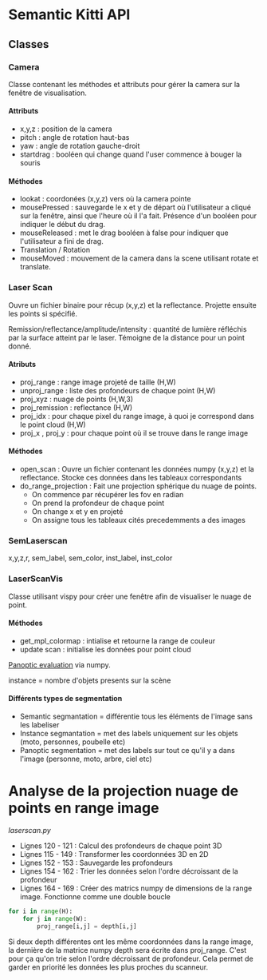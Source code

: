 # Semantic Kitti API 

## Classes

### Camera

Classe contenant les méthodes et attributs pour gérer la camera sur la fenêtre de visualisation.

#### Attributs 
- x,y,z : position de la camera
- pitch : angle de rotation haut-bas
- yaw : angle de rotation gauche-droit
- startdrag : booléen qui change quand l'user commence à bouger la souris

#### Méthodes
- lookat : coordonées (x,y,z) vers où la camera pointe
- mousePressed : sauvegarde le x et y de départ où l'utilisateur a cliqué sur la fenêtre, ainsi que l'heure où il l'a fait. Présence d'un booléen pour indiquer le début du drag. 
- mouseReleased : met le drag booléen à false pour indiquer que l'utilisateur a fini de drag.
- Translation / Rotation 
- mouseMoved : mouvement de la camera dans la scene utilisant rotate et translate.


### Laser Scan

Ouvre un fichier binaire pour récup (x,y,z) et la reflectance. Projette ensuite les points si spécifié.

Remission/reflectance/amplitude/intensity : quantité de lumière réfléchis par la surface atteint par le laser.  Témoigne de la distance pour un point donné. 

#### Atributs 

- proj_range : range image projeté de taille (H,W)
- unproj_range : liste des profondeurs de chaque point (H,W)
- proj_xyz : nuage de points (H,W,3)
- proj_remission : reflectance (H,W)
- proj_idx : pour chaque pixel du range image, à quoi je correspond dans le point cloud (H,W)
- proj_x , proj_y : pour chaque point où il se trouve dans le range image

#### Méthodes 
- open_scan : Ouvre un fichier contenant les données numpy (x,y,z) et la reflectance. Stocke ces données dans les tableaux correspondants
- do_range_projection :  Fait une projection sphérique du nuage de points.
    - On commence par récupérer les fov en radian 
    - On prend la profondeur de chaque point
    - On change x et y en projeté
    - On assigne tous les tableaux cités precedemments a des images

### SemLaserscan 
x,y,z,r, sem_label, sem_color, inst_label, inst_color

### LaserScanVis

Classe utilisant vispy pour créer une fenêtre afin de visualiser le nuage de point.

#### Méthodes

- get_mpl_colormap : intialise et retourne la range de couleur 
- update scan : initialise les données pour point cloud 

[Panoptic evaluation](https://kharshit.github.io/blog/2019/10/18/introduction-to-panoptic-segmentation-tutorial) via numpy. 

instance = nombre d'objets presents sur la scène
#### Différents types de segmentation 

- Semantic segmantation = différentie tous les éléments de l'image sans les labeliser 
- Instance segmantation  = met des labels uniquement sur les objets (moto, personnes, poubelle etc)
- Panoptic segmentation = met des labels sur tout ce qu'il y a dans l'image (personne, moto, arbre, ciel etc)

# Analyse de la projection nuage de points en range image

*laserscan.py*

* Lignes 120 - 121 : Calcul des profondeurs de chaque point 3D
* Lignes 115 - 149 : Transformer les coordonnées 3D en 2D
* Lignes 152 - 153 : Sauvegarde les profondeurs
* Lignes 154 - 162 : Trier les données selon l'ordre décroissant de la profondeur
* Lignes 164 - 169 : Créer des matrics numpy de dimensions de la range image.
  Fonctionne comme une double boucle 
```python
for i in range(H):
    for j in range(W):
        proj_range[i,j] = depth[i,j]
```
Si deux depth différentes ont les même coordonnées dans la range image, la dernière de la matrice numpy depth sera écrite dans proj_range. C'est pour ça qu'on trie selon l'ordre décroissant de profondeur. Cela permet de garder en priorité les données les plus proches du scanneur.